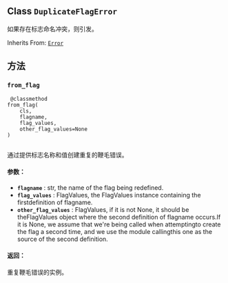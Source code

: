 

## Class  `DuplicateFlagError` 
如果存在标志命名冲突，则引发。

Inherits From: [ `Error` ](https://tensorflow.google.cn/api_docs/python/tf/compat/v1/flags/Error)

## 方法


###  `from_flag` 


```
 @classmethod
from_flag(
    cls,
    flagname,
    flag_values,
    other_flag_values=None
)
 
```

通过提供标志名称和值创建重复的鞭毛错误。

#### 参数：
- **`flagname`** : str, the name of the flag being redefined.
- **`flag_values`** : FlagValues, the FlagValues instance containing the firstdefinition of flagname.
- **`other_flag_values`** : FlagValues, if it is not None, it should be theFlagValues object where the second definition of flagname occurs.If it is None, we assume that we're being called when attemptingto create the flag a second time, and we use the module callingthis one as the source of the second definition.


#### 返回：
重复鞭毛错误的实例。

